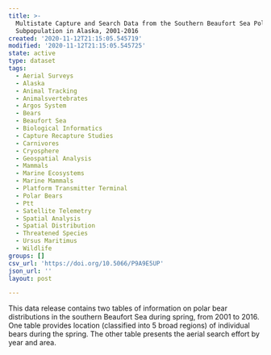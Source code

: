 ```yaml
---
title: >-
  Multistate Capture and Search Data from the Southern Beaufort Sea Polar Bear
  Subpopulation in Alaska, 2001-2016
created: '2020-11-12T21:15:05.545719'
modified: '2020-11-12T21:15:05.545725'
state: active
type: dataset
tags:
  - Aerial Surveys
  - Alaska
  - Animal Tracking
  - Animalsvertebrates
  - Argos System
  - Bears
  - Beaufort Sea
  - Biological Informatics
  - Capture Recapture Studies
  - Carnivores
  - Cryosphere
  - Geospatial Analysis
  - Mammals
  - Marine Ecosystems
  - Marine Mammals
  - Platform Transmitter Terminal
  - Polar Bears
  - Ptt
  - Satellite Telemetry
  - Spatial Analysis
  - Spatial Distribution
  - Threatened Species
  - Ursus Maritimus
  - Wildlife
groups: []
csv_url: 'https://doi.org/10.5066/P9A9E5UP'
json_url: ''
layout: post

---
```

This data release contains two tables of information on polar bear distributions in the southern Beaufort Sea during spring, from 2001 to 2016. One table provides location (classified into 5 broad regions) of individual bears during the spring. The other table presents the aerial search effort by year and area.
